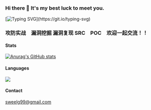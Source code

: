 ### Hi there 👋 It's my best luck to meet you.

[![Typing SVG](https://readme-typing-svg.demolab.com?font=Fira+Code&size=30&pause=2000&color=90F783&vCenter=true&width=1000&height=60&lines=I+don+not+konw+where+to+go%2Cbut+I+have+been+on+the+road.)](https://git.io/typing-svg)

### 攻防实战　漏洞挖掘 漏洞复现 SRC　POC　欢迎一起交流！！


#### Stats
[![Anurag's GitHub stats](https://github-readme-stats.vercel.app/api?username=Sweelg)](https://github.com/anuraghazra/github-readme-stats)


#### Languages
![](https://github-readme-stats.vercel.app/api/top-langs/?username=Sweelg&theme=dark&layout=compact)


#### Contact
sweelg99@gmail.com
